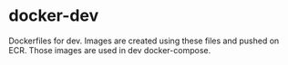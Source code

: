 # docker-dev
Dockerfiles for dev. Images are created using these files and pushed on ECR. Those images are used in dev docker-compose.
